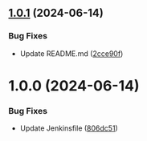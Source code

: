 ## [1.0.1](https://github.com/cyse7125-su24-team13/DB-migration/compare/v1.0.0...v1.0.1) (2024-06-14)


### Bug Fixes

* Update README.md ([2cce90f](https://github.com/cyse7125-su24-team13/DB-migration/commit/2cce90f8f70c431ab420c66fe887d18cdad38005))

# 1.0.0 (2024-06-14)


### Bug Fixes

* Update Jenkinsfile ([806dc51](https://github.com/cyse7125-su24-team13/DB-migration/commit/806dc5189485eab9bbd4501e75aef3808bf9e240))
